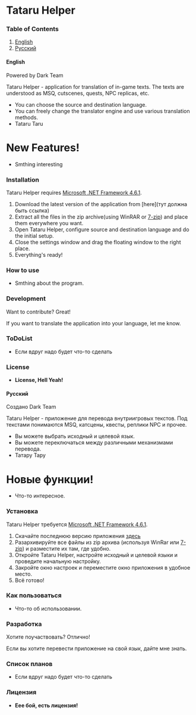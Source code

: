 # Tataru Helper

### Table of Contents
1. [English](####English)
2. [Русский](####Russian)


#### English
Powered by Dark Team

Tataru Helper - application for translation of in-game texts. The texts are understood as MSQ, cutscenes, quests, NPC replicas, etc.

  - You can choose the source and destination language.
  - You can freely change the translator engine and use various translation methods.
  - Tataru Taru

# New Features!

  - Smthing interesting


### Installation

Tataru Helper requires [Microsoft .NET Framework 4.6.1](https://www.microsoft.com/en-us/download/details.aspx?id=49982).

1. Download the latest version of the application from [here](тут должна быть ссылка)
2. Extract all the files in the zip archive(using WinRAR or [7-zip](https://www.7-zip.org/)) and place them everywhere you want.
3. Open Tataru Helper, configure source and destination language and do the initial setup.
4. Close the settings window and drag the floating window to the right place.
4. Everything's ready!

### How to use
- Smthing about the program.

### Development

Want to contribute? Great!

If you want to translate the application into your language, let me know.



### ToDoList

 - Если вдруг надо будет что-то сделать

### License

- **License, Hell Yeah!**

#### Русский
Создано Dark Team

Tataru Helper - приложение для перевода внутриигровых текстов. Под текстами понимаются MSQ, катсцены, квесты, реплики NPC и прочее.

  - Вы можете выбрать исходный и целевой язык.
  - Вы можете переключаться между различными механизмами перевода. 
  - Татару Тару

# Новые функции!

  - Что-то интересное.


### Установка

Tataru Helper требуется [Microsoft .NET Framework 4.6.1](https://www.microsoft.com/en-us/download/details.aspx?id=49982).

1. Скачайте последнюю версию приложения [здесь](https://github.com/NightlyRevenger/TataruHelper/releases/latest)
2. Разархивируйте все файлы из zip архива (используя WinRar или [7-zip](https://www.7-zip.org/)) и разместите их там, где удобно.
3. Откройте Tataru Helper, настройте исходный и целевой языки и проведите начальную настройку.
4. Закройте окно настроек и переместите окно приложения в удобное место.
4. Всё готово!

### Как пользоваться
- Что-то об использовании.

### Разработка

Хотите поучаствовать? Отлично!

Если вы хотите перевести приложение на свой язык, дайте мне знать.


### Список планов

 - Если вдруг надо будет что-то сделать

### Лицензия

- **Еее бой, есть лицензия!**
